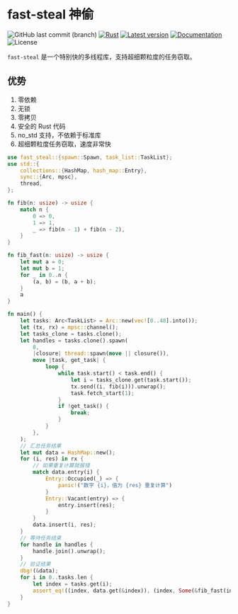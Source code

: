 # fast-steal 神偷

![GitHub last commit (branch)](https://img.shields.io/github/last-commit/share121/fast-steal/master)
[![Rust](https://github.com/share121/fast-steal/workflows/Test/badge.svg)](https://github.com/e121/fast-steal/actions)
[![Latest version](https://img.shields.io/crates/v/fast-steal.svg)](https://crates.io/crates/-steal)
[![Documentation](https://docs.rs/fast-steal/badge.svg)](https://docs.rs/fast-steal)
![License](https://img.shields.io/crates/l/fast-steal.svg)

`fast-steal` 是一个特别快的多线程库，支持超细颗粒度的任务窃取。

## 优势

1. 零依赖
2. 无锁
3. 零拷贝
4. 安全的 Rust 代码
5. no_std 支持，不依赖于标准库
6. 超细颗粒度任务窃取，速度非常快

```rust
use fast_steal::{spawn::Spawn, task_list::TaskList};
use std::{
    collections::{HashMap, hash_map::Entry},
    sync::{Arc, mpsc},
    thread,
};

fn fib(n: usize) -> usize {
    match n {
        0 => 0,
        1 => 1,
        _ => fib(n - 1) + fib(n - 2),
    }
}

fn fib_fast(n: usize) -> usize {
    let mut a = 0;
    let mut b = 1;
    for _ in 0..n {
        (a, b) = (b, a + b);
    }
    a
}

fn main() {
    let tasks: Arc<TaskList> = Arc::new(vec![0..48].into());
    let (tx, rx) = mpsc::channel();
    let tasks_clone = tasks.clone();
    let handles = tasks.clone().spawn(
        8,
        |closure| thread::spawn(move || closure()),
        move |task, get_task| {
            loop {
                while task.start() < task.end() {
                    let i = tasks_clone.get(task.start());
                    tx.send((i, fib(i))).unwrap();
                    task.fetch_start(1);
                }
                if !get_task() {
                    break;
                }
            }
        },
    );
    // 汇总任务结果
    let mut data = HashMap::new();
    for (i, res) in rx {
        // 如果重复计算就报错
        match data.entry(i) {
            Entry::Occupied(_) => {
                panic!("数字 {i}，值为 {res} 重复计算")
            }
            Entry::Vacant(entry) => {
                entry.insert(res);
            }
        }
        data.insert(i, res);
    }
    // 等待任务结束
    for handle in handles {
        handle.join().unwrap();
    }
    // 验证结果
    dbg!(&data);
    for i in 0..tasks.len {
        let index = tasks.get(i);
        assert_eq!((index, data.get(&index)), (index, Some(&fib_fast(index))));
    }
}
```
